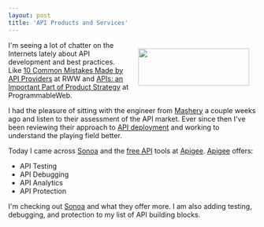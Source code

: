 ```yaml
---
layout: post
title: 'API Products and Services'
---
```

<a href="http://apigee.com/" target="_blank"><img class="alignnone" style="padding: 15px;" title="Apigee" src="http://apigee.com/images/marketing/logo_large.png" alt="" width="225" height="76" align="right" /></a>I'm seeing a lot of chatter on the Internets lately about API development and best practices. Like <a href="http://www.readwriteweb.com/cloud/2010/08/the-new-api-movement-may.php" target="_blank">10 Common Mistakes Made by API Providers</a> at RWW and <a href="http://blog.programmableweb.com/2010/08/12/apis-an-important-part-of-product-strategy/" target="_blank">APIs: an Important Part of Product Strategy</a> at ProgrammableWeb.<p></p>
I had the pleasure of sitting with the engineer from <a href="http://www.mashery.com/" target="_blank">Mashery</a> a couple weeks ago and listen to their assessment of the API market. Ever since then I've been reviewing their approach to <a href="http://www.mashery.com/product/" target="_blank">API deployment</a> and working to understand the playing field better.<p></p>
Today I came across <a href="http://www.sonoasystems.com/" target="_blank">Sonoa</a> and the <a href="http://apigee.com/" target="_blank">free API</a> tools at <a href="http://apigee.com/" target="_blank">Apigee</a>. <a href="http://apigee.com/" target="_blank">Apigee</a> offers:
<ul class="mainlist">
	<li>API Testing</li>
	<li>API Debugging</li>
	<li>API Analytics</li>
	<li>API Protection</li>
</ul>
I'm checking out <a href="http://www.sonoasystems.com/" target="_blank">Sonoa</a> and what they offer more. I am also adding testing, debugging, and protection to my list of API building blocks.
